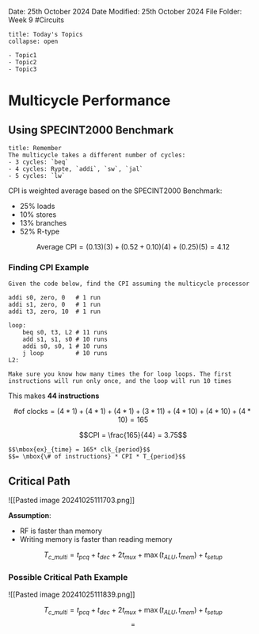 Date: 25th October 2024
Date Modified: 25th October 2024
File Folder: Week 9
#Circuits

```ad-abstract
title: Today's Topics
collapse: open

- Topic1
- Topic2
- Topic3

```

# Multicycle Performance

## Using SPECINT2000 Benchmark

```ad-note
title: Remember
The multicycle takes a different number of cycles:
- 3 cycles: `beq`
- 4 cycles: Rypte, `addi`, `sw`, `jal`
- 5 cycles: `lw`
```

CPI is weighted average based on the SPECINT2000 Benchmark:
- 25% loads
- 10% stores
- 13% branches
- 52% R-type

$$\mbox{Average CPI} = (0.13)(3) + (0.52+0.10)(4)+(0.25)(5) = 4.12$$

### Finding CPI Example

```ad-question
Given the code below, find the CPI assuming the multicycle processor
```

```
addi s0, zero, 0   # 1 run
addi s1, zero, 0   # 1 run
addi t3, zero, 10  # 1 run

loop:
	beq s0, t3, L2 # 11 runs
	add s1, s1, s0 # 10 runs
	addi s0, s0, 1 # 10 runs
	j loop         # 10 runs
L2:
```
```ad-warning
Make sure you know how many times the for loop loops. The first instructions will run only once, and the loop will run 10 times
```

This makes **44 instructions**

$$\mbox{\# of clocks} = (4*1)+(4*1)+(4*1)+(3*11)+(4*10)+(4*10)+(4*10) = 165$$

$$CPI = \frac{165}{44} = 3.75$$

```ad-important
$$\mbox{ex}_{time} = 165* clk_{period}$$
$$= \mbox{\# of instructions} * CPI * T_{period}$$
```

## Critical Path

![[Pasted image 20241025111703.png]]

**Assumption**:
- RF is faster than memory
- Writing memory is faster than reading memory

$$T_{c\_multi}=t_{pcq} + t_{dec} + 2t_{mux}+\max(t_{ALU}, t_{mem})+t_{setup}$$

### Possible Critical Path Example


![[Pasted image 20241025111839.png]]

$$T_{c\_multi}=t_{pcq} + t_{dec} + 2t_{mux}+\max(t_{ALU}, t_{mem})+t_{setup}$$
$$=$$
